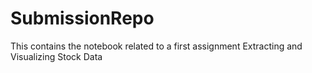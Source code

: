 # SubmissionRepo
This contains the notebook related to a first assignment Extracting and Visualizing Stock Data
